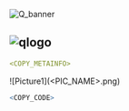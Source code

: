 
![Q_banner](https://github.com/QuantLet/Styleguide-and-Validation-procedure/blob/master/pictures/banner.png)

## ![qlogo](https://github.com/QuantLet/Styleguide-and-Validation-procedure/blob/master/pictures/qloqo.png) **<QNAME>**


```yaml
<COPY_METAINFO>
```


![Picture1](<PIC_NAME>.png)


```R
<COPY_CODE>
```
